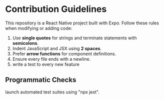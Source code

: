 # Contribution Guidelines

This repository is a React Native project built with Expo. Follow these rules when modifying or adding code:

1. Use **single quotes** for strings and terminate statements with **semicolons**.
2. Indent JavaScript and JSX using **2 spaces**.
3. Prefer **arrow functions** for component definitions.
4. Ensure every file ends with a newline.
5. write a test to every new feature

## Programmatic Checks

launch automated test suites using "npx jest".
